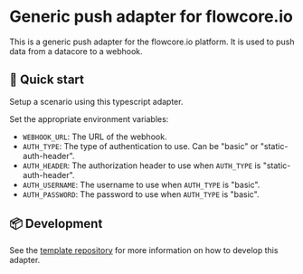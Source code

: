 # Generic push adapter for flowcore.io

This is a generic push adapter for the flowcore.io platform. It is used to push data from a datacore to a webhook.

## 📝 Quick start

Setup a scenario using this typescript adapter.

Set the appropriate environment variables:

- `WEBHOOK_URL`: The URL of the webhook.
- `AUTH_TYPE`: The type of authentication to use. Can be "basic" or "static-auth-header".
- `AUTH_HEADER`: The authorization header to use when `AUTH_TYPE` is "static-auth-header".
- `AUTH_USERNAME`: The username to use when `AUTH_TYPE` is "basic".
- `AUTH_PASSWORD`: The password to use when `AUTH_TYPE` is "basic".

## 📦 Development

See the [template repository](https://github.com/flowcore-io/nodejs-typescript-transformer-example) for more information on how to develop this adapter.
